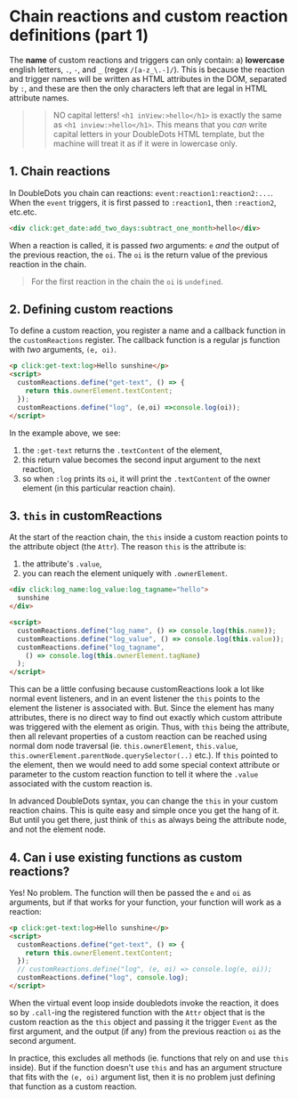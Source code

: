 # Chain reactions and custom reaction definitions (part 1)

The **name** of custom reactions and triggers can only contain: a) **lowercase** english letters, `.`, `-`, and `_` (regex `/[a-z_\.-]/`). This is because the reaction and trigger names will be written as HTML attributes in the DOM, separated by `:`, and these are then the only characters left that are legal in HTML attribute names.

>> NO capital letters! `<h1 inView:>hello</h1>` is exactly the same as `<h1 inview:>hello</h1>`. This means that you *can* write capital letters in your DoubleDots HTML template, but the machine will treat it as if it were in lowercase only.

## 1. Chain reactions

In DoubleDots you chain can reactions: `event:reaction1:reaction2:...`. When the `event` triggers, it is first passed to `:reaction1`, then `:reaction2`, etc.etc.

```html
<div click:get_date:add_two_days:subtract_one_month>hello</div>
```

When a reaction is called, it is passed *two* arguments: `e` *and* the output of the previous reaction, the `oi`. The `oi` is the return value of the previous reaction in the chain. 

> For the first reaction in the chain the `oi` is `undefined`.

## 2. Defining custom reactions

To define a custom reaction, you register a name and a callback function in the `customReactions` register. The callback function is a regular js function with *two* arguments, `(e, oi)`.
  
```html
<p click:get-text:log>Hello sunshine</p>
<script>
  customReactions.define("get-text", () => {
    return this.ownerElement.textContent;
  });
  customReactions.define("log", (e,oi) =>console.log(oi));
</script>
```

In the example above, we see:
1. the `:get-text` returns the `.textContent` of the element,
2. this return value becomes the second input argument to the next reaction,
3. so when `:log` prints its `oi`, it will print the `.textContent` of the owner element (in this particular reaction chain).

## 3. `this` in customReactions

At the start of the reaction chain, the `this` inside a custom reaction points to the attribute object (the `Attr`). The reason `this` is the attribute is:
1. the attribute's `.value`,
2. you can reach the element uniquely with `.ownerElement`.


```html
<div click:log_name:log_value:log_tagname="hello">
  sunshine
</div>

<script>
  customReactions.define("log_name", () => console.log(this.name));
  customReactions.define("log_value", () => console.log(this.value));
  customReactions.define("log_tagname", 
    () => console.log(this.ownerElement.tagName)
  );
</script>
```

This can be a little confusing because customReactions look a lot like normal event listeners, and in an event listener the `this` points to the element the listener is associated with. But. Since the element has many attributes, there is no direct way to find out exactly which custom attribute was triggered with the element as origin. Thus, with `this` being the attribute, then all relevant properties of a custom reaction can be reached using normal dom node traversal (ie. `this.ownerElement`, `this.value`, `this.ownerElement.parentNode.querySelector(..)` etc.). If `this` pointed to the element, then we would need to add some special context attribute or parameter to the custom reaction function to tell it where the `.value` associated with the custom reaction is.

In advanced DoubleDots syntax, you can change the `this` in your custom reaction chains. This is quite easy and simple once you get the hang of it. But until you get there, just think of `this` as always being the attribute node, and not the element node.

## 4. Can i use existing functions as custom reactions?

Yes! No problem. The function will then be passed the `e` and `oi` as arguments, but if that works for your function, your function will work as a reaction:

```html
<p click:get-text:log>Hello sunshine</p>
<script>
  customReactions.define("get-text", () => {
    return this.ownerElement.textContent;
  });
  // customReactions.define("log", (e, oi) => console.log(e, oi));
  customReactions.define("log", console.log);
</script>
```

When the virtual event loop inside doubledots invoke the reaction, it does so by `.call`-ing the registered function with the `Attr` object that is the custom reaction as the `this` object and passing it the trigger `Event` as the first argument, and the output (if any) from the previous reaction `oi` as the second argument. 

In practice, this excludes all methods (ie. functions that rely on and use `this` inside). But if the function doesn't use `this` and has an argument structure that fits with the `(e, oi)` argument list, then it is no problem just defining that function as a custom reaction.

